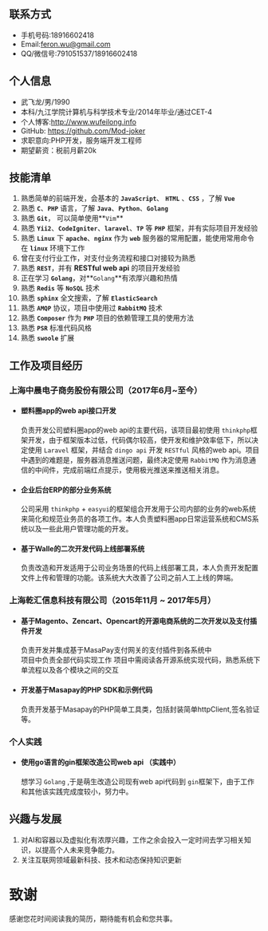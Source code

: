 ## 联系方式
- 手机号码:18916602418
- Email:<feron.wu@gmail.com>
- QQ/微信号:791051537/18916602418
## 个人信息
- 武飞龙/男/1990
- 本科/九江学院计算机与科学技术专业/2014年毕业/通过CET-4
- 个人博客:<http://www.wufeilong.info>
- GitHub: <https://github.com/Mod-joker>
- 求职意向:PHP开发，服务端开发工程师
- 期望薪资：税前月薪20k
## 技能清单
1. 熟悉简单的前端开发，会基本的 **`JavaScript`**、 **`HTML`** 、**`CSS`** ，了解 **`Vue`**
2. 熟悉 **`C`**、**`PHP`** 语言，了解 **`Java`**、**`Python`**、**`Golang`**
3. 熟悉 **`Git`**， 可以简单使用**`Vim`**
4. 熟悉 **`Yii2`**、**`CodeIgniter`**、**`laravel`**、**`TP`** 等 **`PHP`** 框架，并有实际项目开发经验
5. 熟悉 **`Linux`** 下 **`apache`**、**`nginx`** 作为 **`web`** 服务器的常用配置，能使用常用命令在 **`linux`** 环境下工作
6. 曾在支付行业工作，对支付业务流程和接口对接较为熟悉
7. 熟悉 **`REST`**，并有 **RESTful web api** 的项目开发经验
9. 正在学习 **`Golang`**，对**`Golang`**有浓厚兴趣和热情
10. 熟悉 **`Redis`** 等 **`NoSQL`** 技术
11. 熟悉 **`sphinx`** 全文搜索，了解 **`ElasticSearch`**
12. 熟悉 **`AMQP`** 协议，项目中使用过 **`RabbitMQ`** 技术
13. 熟悉 **`Composer`** 作为 **`PHP`** 项目的依赖管理工具的使用方法
14. 熟悉 **`PSR`** 标准代码风格
15. 熟悉 **`swoole`** 扩展
## 工作及项目经历
### 上海中晨电子商务股份有限公司（2017年6月~至今）
- #### 塑料圈app的web api接口开发
  负责开发公司塑料圈app的web api的主要代码，该项目最初使用 `thinkphp`框架开发，由于框架版本过低，代码偶尔较高，使开发和维护效率低下，所以决定使用 `Laravel` 框架，并结合 `dingo api` 开发 `RESTful` 风格的web api。项目中遇到的难题是，服务器消息推送问题，最终决定使用 `RabbitMQ` 作为消息通信的中间件，完成前端红点提示，使用极光推送来推送相关消息。
- #### 企业后台ERP的部分业务系统
  公司采用 `thinkphp` + `easyui`的框架组合开发用于公司内部的业务的web系统来简化和规范业务员的各项工作。本人负责塑料圈app日常运营系统和CMS系统以及一些此用户管理功能的开发。
- #### 基于Walle的二次开发代码上线部署系统
  负责改造和开发适用于公司业务场景的代码上线部署工具，本人负责开发配置文件上传和管理的功能。该系统大大改善了公司之前人工上线的弊端。
### 上海乾汇信息科技有限公司（2015年11月 ~ 2017年5月）
- #### 基于Magento、Zencart、Opencart的开源电商系统的二次开发以及支付插件开发   
  负责开发并集成基于MasaPay支付网关的支付插件到各系统中    
  项目中负责全部代码实现工作
  项目中需阅读各开源系统实现代码，熟悉系统下单流程以及各个模块之间的交互
- #### 开发基于Masapay的PHP SDK和示例代码 
  负责开发基于Masapay的PHP简单工具类，包括封装简单httpClient,签名验证等。
### 个人实践
- #### 使用go语言的gin框架改造公司web api **（实践中）**
  想学习 `Golang` ,于是萌生改造公司现有web api代码到 `gin`框架下，由于工作和其他该实践完成度较小，努力中。
## 兴趣与发展
1. 对AI和容器以及虚拟化有浓厚兴趣，工作之余会投入一定时间去学习相关知识，以提高个人未来竞争能力。
2. 关注互联网领域最新科技、技术和动态保持知识更新
# 致谢
感谢您花时间阅读我的简历，期待能有机会和您共事。
